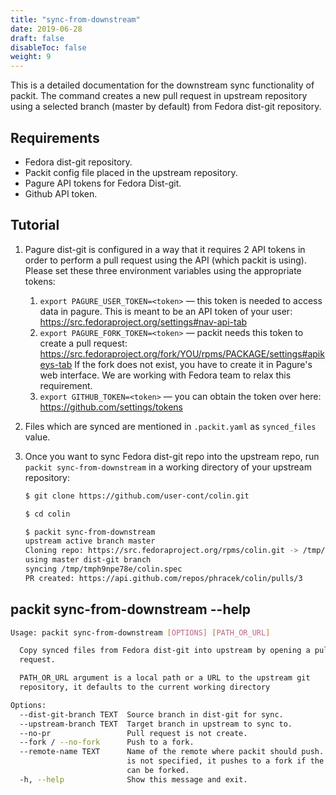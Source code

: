 ```yaml
---
title: "sync-from-downstream"
date: 2019-06-28
draft: false
disableToc: false
weight: 9
---
```



This is a detailed documentation for the downstream sync functionality of packit. The
command creates a new pull request in upstream repository using a
selected branch (master by default) from Fedora dist-git repository.


## Requirements

* Fedora dist-git repository.
* Packit config file placed in the upstream repository.
* Pagure API tokens for Fedora Dist-git.
* Github API token.


## Tutorial

1. Pagure dist-git is configured in a way that it requires 2 API tokens in
   order to perform a pull request using the API (which packit is using).
   Please set these three environment variables using the appropriate tokens:
    1. `export PAGURE_USER_TOKEN=<token>` — this token is needed to access data
       in pagure. This is meant to be an API token of your user:
       https://src.fedoraproject.org/settings#nav-api-tab
    2. `export PAGURE_FORK_TOKEN=<token>` — packit needs this token to create a
       pull request:
       https://src.fedoraproject.org/fork/YOU/rpms/PACKAGE/settings#apikeys-tab
       If the fork does not exist, you have to create it in Pagure's web
       interface. We are working with Fedora team to relax this requirement.
    3. `export GITHUB_TOKEN=<token>` — you can obtain the token over here:
       https://github.com/settings/tokens

2. Files which are synced are mentioned in `.packit.yaml` as `synced_files` value.

3. Once you want to sync Fedora dist-git repo into the upstream repo,
   run `packit sync-from-downstream` in a working directory of your upstream
   repository:
    ```bash
    $ git clone https://github.com/user-cont/colin.git

    $ cd colin

    $ packit sync-from-downstream
    upstream active branch master
    Cloning repo: https://src.fedoraproject.org/rpms/colin.git -> /tmp/tmph9npe78e
    using master dist-git branch
    syncing /tmp/tmph9npe78e/colin.spec
    PR created: https://api.github.com/repos/phracek/colin/pulls/3
    ```


## packit sync-from-downstream --help

```bash
Usage: packit sync-from-downstream [OPTIONS] [PATH_OR_URL]

  Copy synced files from Fedora dist-git into upstream by opening a pull
  request.

  PATH_OR_URL argument is a local path or a URL to the upstream git
  repository, it defaults to the current working directory

Options:
  --dist-git-branch TEXT  Source branch in dist-git for sync.
  --upstream-branch TEXT  Target branch in upstream to sync to.
  --no-pr                 Pull request is not create.
  --fork / --no-fork      Push to a fork.
  --remote-name TEXT      Name of the remote where packit should push. if this
                          is not specified, it pushes to a fork if the repo
                          can be forked.
  -h, --help              Show this message and exit.
```
